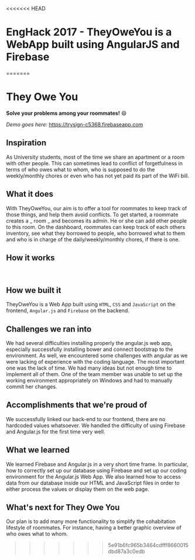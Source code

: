 <<<<<<< HEAD
# EngHack 2017 - TheyOweYou is a WebApp built using AngularJS and Firebase
=======
# They Owe You
**Solve your problems among your roommates!** :smile:

*Demo goes here:* https://trysign-c5368.firebaseapp.com

## Inspiration
As University students, most of the time we share an apartment or a room with other people. This can sometimes lead to conflict of forgetfulness in terms of who owes what to whom, who is supposed to do the weekly/monthly chores or even who has not yet paid its part of the WiFi bill.

## What it does
With TheyOweYou, our aim is to offer a tool for roommates to keep track of those things, and help them avoid conflicts. To get started, a roommate creates a _ room _ and becomes its admin. He or she can add other people to this room. On the dashboard, roommates can keep track of each others inventory, see what they borrowed to people, who borrowed what to them and who is in charge of the daily/weekly/monthly chores, if there is one.

## How it works
![]()
![]()
![]()

## How we built it
TheyOweYou is a Web App built using `HTML`, `CSS` and `JavaScript` on the frontend, `Angular.js` and `Firebase` on the backend.

## Challenges we ran into
We had several difficulties installing properly the angular.js web app, especially successfully installing bower and connect bootstrap to the environment. As well, we encountered some challenges with angular as we were lacking of experience with the coding language. The most important one was the lack of time. We had many ideas but not enough time to implement all of them. One of the team member was unable to set up the working environment appropriately on Windows and had to manually commit her changes.

## Accomplishments that we're proud of
We successfully linked our back-end to our frontend, there are no hardcoded values whatsoever. We handled the difficulty of using Firebase and Angular.js for the first time very well.

## What we learned
We learned Firebase and Angular.js in a very short time frame. In particular, how to correctly set up our database using Firebase and set up our coding environment for the Angular.js Web App. We also learned how to access data from our database inside our HTML and JavaScript files in order to either process the values or display them on the web page.

## What's next for They Owe You
Our plan is to add many more functionality to simplify the cohabitation lifestyle of roommates. For instance, having a better graphic overview of who owes what to whom.
>>>>>>> 5e91b6fc965b3464cdfff8660015dbd87a3c0edb
